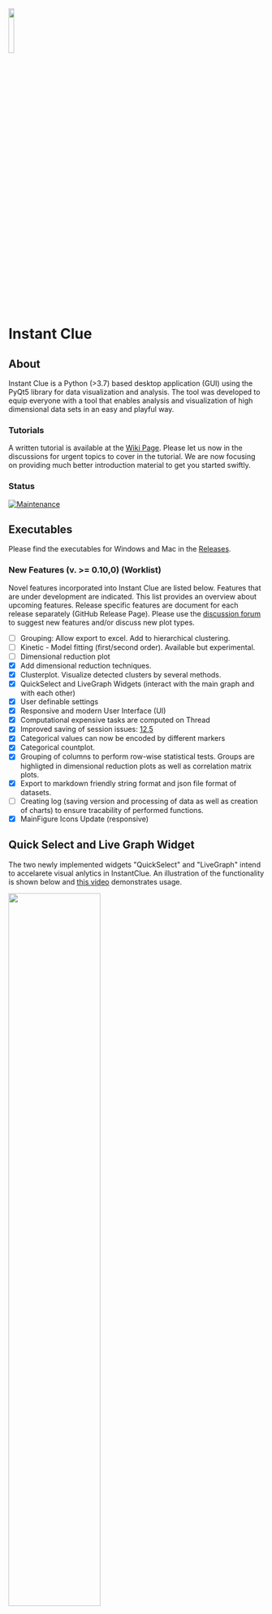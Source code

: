

<img src="/img/logo.png" height="15%" width="15%">

# Instant Clue

## About

Instant Clue is a Python (>3.7) based desktop application (GUI) using the PyQt5 library for data visualization and analysis.
The tool was developed to equip everyone with a tool that enables analysis and visualization of high dimensional data sets in an easy and playful way.

### Tutorials

A written tutorial is available at the [Wiki Page](https://github.com/hnolCol/instantclue/wiki). Please let us now in the discussions for urgent topics to cover in the tutorial. We are now focusing on providing much better introduction material to get you started swiftly.

### Status

[![Maintenance](https://img.shields.io/badge/Maintained%3F-yes-green.svg)](https://GitHub.com/Naereen/StrapDown.js/graphs/commit-activity)

## Executables 

Please find the executables for Windows and Mac in the [Releases](https://github.com/hnolCol/instantclue/releases).

### New Features (v. >= 0.10,0) (Worklist)

Novel features incorporated into Instant Clue are listed below. Features that are under development are indicated.
This list provides an overview about upcoming features. Release specific features are document for each release separately (GitHub Release Page).
Please use the [discussion forum](https://github.com/hnolCol/instantclue/discussions) to suggest new features and/or discuss new plot types.

- [ ] Grouping: Allow export to excel. Add to hierarchical clustering. 
- [ ] Kinetic - Model fitting (first/second order). Available but experimental.
- [ ] Dimensional reduction plot
- [x] Add dimensional reduction techniques.
- [x] Clusterplot. Visualize detected clusters by several methods.
- [x] QuickSelect and LiveGraph Widgets (interact with the main graph and with each other)
- [x] User definable settings
- [x] Responsive and modern User Interface (UI)
- [x] Computational expensive tasks are computed on Thread 
- [x] Improved saving of session issues: [12](https://github.com/hnolCol/instantclue/issues/12),[5](https://github.com/hnolCol/instantclue/issues/5)
- [x] Categorical values can now be encoded by different markers
- [x] Categorical countplot. 
- [x] Grouping of columns to perform row-wise statistical tests. Groups are highligted in dimensional reduction plots as well as correlation matrix plots.
- [x] Export to markdown friendly string format and json file format of datasets.
- [ ] Creating log (saving version and processing of data as well as creation of charts) to ensure tracability of performed functions.
- [x] MainFigure Icons Update (responsive)

## Quick Select and Live Graph Widget

The two newly implemented widgets "QuickSelect" and "LiveGraph" intend to accelarete visual anlytics in InstantClue. An illustration of the functionality is shown below and [this video]() demonstrates usage. 

<img src="/img/QuickSelectLiveGraph.png" width="60%">

## New plot types

There are several new plot types included in the new version of Instant Clue.

#### Categorical Countplot

The countplot can only be used with categorical columns (anythin that is not an integer or float). In case of a single categorical column, the countplot displays the occurance of each unique value. The countplot is particular useful, when using multiple categorical colums, each combination of unique values in all columns is considered and displayed. The combinations are indicated by connecting categorical values below the barplot (see example below). Of note, the QuickSelect (see below) works with the countplot in such way, that hovering over the connection lines, will show the underlying rows in the QuickSelect widget.
An example is shown below using the TutorialData02.txt finding the overlap of mitochondrial proteins and proteins that were found to be significantly regulated. To find the mitochondrial proteins, drag & drop the column header "GOCC name" to the filter icon, and type "mitochondrion" into the search field. Select the GO term and click the check button. A new columns is created assigning rows containing the category "mitochondrion" by a "+" sign. Drag & Drop the columns "t-test SignificantS277A_CTRL" and "mitochondrion:GOCC name" to the reviever box (Catgerories) and the countplot shown below appears.

<img src="/img/countplot.png" width="50%">

#### WordCloud

The word cloud is generate based on the [wordcloud package](https://github.com/amueller/word_cloud). If you are using this type of chart, please acknowledge amueller's (Andreas Mueller) work. WordClouds have become less on-vogue but many users requested this type of chart. Input is a simple categorical column. You can find unique values by spliting the text in each row first using a specific string (customizable in the settings) or just merge the text to each other. An idea would be to visualize occurance of GO terms (but any other text like data can be used) as shown below. 

<img src="/img/wordcloud.png" width="50%">

#### Fosterplot 

The foster plot (blobbogram) is a widely used plot type in metanalysis. The [wikipedia](https://en.wikipedia.org/wiki/Forest_plot)] website hosts useful information.


#### Dimensional Reduction Plot

Coming soon - under development.


#### Cluster plot 

Available but experimental. At the moment, only boxplots are used for visualization. Numerous cluster methods from scikit-learn library are available.


## Issues

Please report Issues and Bugs using the GitHub issue functionality.

[![GitHub issues](https://img.shields.io/github/issues-closed/Naereen/StrapDown.js.svg)](https://github.com/hnolCol/instantclue/issues)

Issues that are currently taken care of:
- []


## Tutorials

Please visit https://www.instantclue.uni-koeln.de for video tutorials. 

## Get Started 

Executable binary files are available at the [website](http://www.instantclue.uni-koeln.de) for Mac OS and Windows.
We recommend using the development snapshots as they are equipped with more features and recent bug reports, but may contain non-functional widgets or context menu functions.

### Source Code
First download the code and extract it. Open terminal (mac) or command line tool (windows) and navigate to instantclue/src/main/python
Then create a virtual environment to not mix up required package versions with your python installation using 

```
python3 -m venv env #mac 
source env/bin/activate # activate env
```
or 
```
py -m venv env #windows
.\env\Scripts\activate
```
Then use the requirements.txt file to install required packages and finally start InstantClue.

```
pip install -r requirements.txt #install packages

python3 main.py #starts InstantClue
```

## Builds 

From now on we are publishing development version builds to give faster acess to the users. Builds are available at [GitHub](https://github.com/hnolCol/instantclue/releases). The official website will only host the latest version. 

## Citation

If you found usage of Instant Clue useful within your scientific publication, please consider to cite the original article was published in [Scientific reports](https://www.nature.com/articles/s41598-018-31154-6).

Nolte et al. Instant Clue: A Software Suite for Interactive Data Visualization and Analysis, Scientific reports 8, 12648 (2018)

Any acknowledgement of Instant Clue is highly appreciated. 


